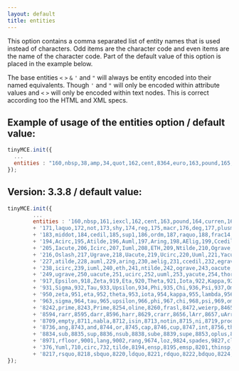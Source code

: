 ```yaml
---
layout: default
title: entities
---
```


This option contains a comma separated list of entity names that is used instead of characters. Odd items are the character code and even items are the name of the character code. Part of the default value of this option is placed in the example below.

The base entities `<` `>` `&` `'` and `"` will always be entity encoded into their named equivalents. Though `'` and `"` will only be encoded within attribute values and `<` `>` will only be encoded within text nodes. This is correct according too the HTML and XML specs.

## Example of usage of the entities option / default value:

```js
tinyMCE.init({
  ...
  entities : "160,nbsp,38,amp,34,quot,162,cent,8364,euro,163,pound,165,yen,169,copy,174,reg,8482,trade,8240,permil,60,lt,62,gt,8804,le,8805,ge,176,deg,8722,minus"
});
```

## Version: 3.3.8 / default value:

```js
tinyMCE.init({
        ...
        entities : '160,nbsp,161,iexcl,162,cent,163,pound,164,curren,165,yen,166,brvbar,167,sect,168,uml,169,copy,170,ordf,'
        + '171,laquo,172,not,173,shy,174,reg,175,macr,176,deg,177,plusmn,178,sup2,179,sup3,180,acute,181,micro,182,para,'
        + '183,middot,184,cedil,185,sup1,186,ordm,187,raquo,188,frac14,189,frac12,190,frac34,191,iquest,192,Agrave,193,Aacute,'
        + '194,Acirc,195,Atilde,196,Auml,197,Aring,198,AElig,199,Ccedil,200,Egrave,201,Eacute,202,Ecirc,203,Euml,204,Igrave,'
        + '205,Iacute,206,Icirc,207,Iuml,208,ETH,209,Ntilde,210,Ograve,211,Oacute,212,Ocirc,213,Otilde,214,Ouml,215,times,'
        + '216,Oslash,217,Ugrave,218,Uacute,219,Ucirc,220,Uuml,221,Yacute,222,THORN,223,szlig,224,agrave,225,aacute,226,acirc,'
        + '227,atilde,228,auml,229,aring,230,aelig,231,ccedil,232,egrave,233,eacute,234,ecirc,235,euml,236,igrave,237,iacute,'
        + '238,icirc,239,iuml,240,eth,241,ntilde,242,ograve,243,oacute,244,ocirc,245,otilde,246,ouml,247,divide,248,oslash,'
        + '249,ugrave,250,uacute,251,ucirc,252,uuml,253,yacute,254,thorn,255,yuml,402,fnof,913,Alpha,914,Beta,915,Gamma,916,Delta,'
        + '917,Epsilon,918,Zeta,919,Eta,920,Theta,921,Iota,922,Kappa,923,Lambda,924,Mu,925,Nu,926,Xi,927,Omicron,928,Pi,929,Rho,'
        + '931,Sigma,932,Tau,933,Upsilon,934,Phi,935,Chi,936,Psi,937,Omega,945,alpha,946,beta,947,gamma,948,delta,949,epsilon,'
        + '950,zeta,951,eta,952,theta,953,iota,954,kappa,955,lambda,956,mu,957,nu,958,xi,959,omicron,960,pi,961,rho,962,sigmaf,'
        + '963,sigma,964,tau,965,upsilon,966,phi,967,chi,968,psi,969,omega,977,thetasym,978,upsih,982,piv,8226,bull,8230,hellip,'
        + '8242,prime,8243,Prime,8254,oline,8260,frasl,8472,weierp,8465,image,8476,real,8482,trade,8501,alefsym,8592,larr,8593,uarr,'
        + '8594,rarr,8595,darr,8596,harr,8629,crarr,8656,lArr,8657,uArr,8658,rArr,8659,dArr,8660,hArr,8704,forall,8706,part,8707,exist,'
        + '8709,empty,8711,nabla,8712,isin,8713,notin,8715,ni,8719,prod,8721,sum,8722,minus,8727,lowast,8730,radic,8733,prop,8734,infin,'
        + '8736,ang,8743,and,8744,or,8745,cap,8746,cup,8747,int,8756,there4,8764,sim,8773,cong,8776,asymp,8800,ne,8801,equiv,8804,le,8805,ge,'
        + '8834,sub,8835,sup,8836,nsub,8838,sube,8839,supe,8853,oplus,8855,otimes,8869,perp,8901,sdot,8968,lceil,8969,rceil,8970,lfloor,'
        + '8971,rfloor,9001,lang,9002,rang,9674,loz,9824,spades,9827,clubs,9829,hearts,9830,diams,338,OElig,339,oelig,352,Scaron,353,scaron,'
        + '376,Yuml,710,circ,732,tilde,8194,ensp,8195,emsp,8201,thinsp,8204,zwnj,8205,zwj,8206,lrm,8207,rlm,8211,ndash,8212,mdash,8216,lsquo,'
        + '8217,rsquo,8218,sbquo,8220,ldquo,8221,rdquo,8222,bdquo,8224,dagger,8225,Dagger,8240,permil,8249,lsaquo,8250,rsaquo,8364,euro'
});
```
